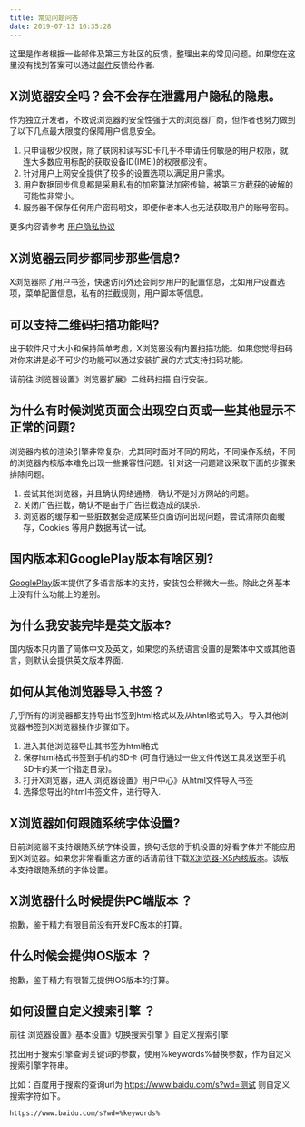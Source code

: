 ```yaml
---
title: 常见问题问答
date: 2019-07-13 16:35:28
---
```


这里是作者根据一些邮件及第三方社区的反馈，整理出来的常见问题。如果您在这里没有找到答案可以通过[邮件](mailto:chengkai.me@gmail.com "邮件")反馈给作者.


## X浏览器安全吗？会不会存在泄露用户隐私的隐患。

作为独立开发者，不敢说浏览器的安全性强于大的浏览器厂商，但作者也努力做到了以下几点最大限度的保障用户信息安全。

1. 只申请极少权限，除了联网和读写SD卡几乎不申请任何敏感的用户权限，就连大多数应用标配的获取设备ID(IMEI)的权限都没有。
2. 针对用户上网安全提供了较多的设置选项以满足用户需求。
3. 用户数据同步信息都是采用私有的加密算法加密传输，被第三方截获的破解的可能性非常小。
4. 服务器不保存任何用户密码明文，即便作者本人也无法获取用户的账号密码。

更多内容请参考 [用户隐私协议](/privacy-policy)

## X浏览器云同步都同步那些信息?

X浏览器除了用户书签，快速访问外还会同步用户的配置信息，比如用户设置选项，菜单配置信息，私有的拦截规则，用户脚本等信息。


## 可以支持二维码扫描功能吗?

出于软件尺寸大小和保持简单考虑，X浏览器没有内置扫描功能。如果您觉得扫码对你来讲是必不可少的功能可以通过安装扩展的方式支持扫码功能。

请前往 浏览器设置》浏览器扩展》二维码扫描 自行安装。


## 为什么有时候浏览页面会出现空白页或一些其他显示不正常的问题?

浏览器内核的渲染引擎非常复杂，尤其同时面对不同的网站，不同操作系统，不同的浏览器内核版本难免出现一些兼容性问题。针对这一问题建议采取下面的步骤来排除问题。

1. 尝试其他浏览器，并且确认网络通畅，确认不是对方网站的问题。
2. 关闭广告拦截，确认不是由于广告拦截造成的误杀.
3. 浏览器的缓存和一些脏数据会造成某些页面访问出现问题，尝试清除页面缓存，Cookies 等用户数据再试一试。


## 国内版本和GooglePlay版本有啥区别?

[GooglePlay](https://play.google.com/store/apps/details?id=com.xbrowser.play)版本提供了多语言版本的支持，安装包会稍微大一些。除此之外基本上没有什么功能上的差别。

## 为什么我安装完毕是英文版本?

国内版本只内置了简体中文及英文，如果您的系统语言设置的是繁体中文或其他语言，则默认会提供英文版本界面.

## 如何从其他浏览器导入书签？

几乎所有的浏览器都支持导出书签到html格式以及从html格式导入。导入其他浏览器书签到X浏览器操作步骤如下。

1. 进入其他浏览器导出其书签为html格式
2. 保存html格式书签到手机的SD卡 (可自行通过一些文件传送工具发送至手机SD卡的某一个指定目录)。
3. 打开X浏览器，进入 浏览器设置》用户中心》从html文件导入书签
4. 选择您导出的html书签文件，进行导入.


## X浏览器如何跟随系统字体设置?

目前浏览器不支持跟随系统字体设置，换句话您的手机设置的好看字体并不能应用到X浏览器。如果您非常看重这方面的话请前往下载[X浏览器-X5内核版本](https://www.coolapk.com/apk/com.x.browser.x5)。该版本支持跟随系统的字体设置。

## X浏览器什么时候提供PC端版本 ？

抱歉，鉴于精力有限目前没有开发PC版本的打算。

## 什么时候会提供IOS版本 ？

抱歉，鉴于精力有限暂无提供IOS版本的打算。

## 如何设置自定义搜索引擎 ？

前往 浏览器设置》基本设置》切换搜索引擎 》自定义搜索引擎

找出用于搜索引擎查询关键词的参数，使用%keywords%替换参数，作为自定义搜索引擎字符串。

比如：百度用于搜索的查询url为 https://www.baidu.com/s?wd=测试 则自定义搜索字符如下。

```
https://www.baidu.com/s?wd=%keywords% 
```


